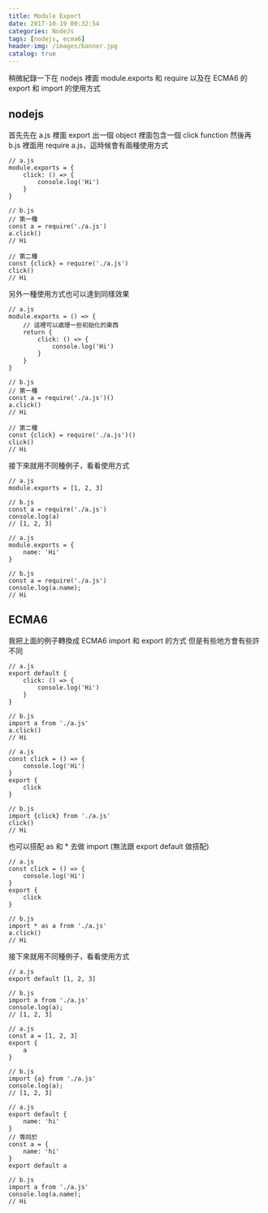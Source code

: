 ```yaml
---
title: Module Export
date: 2017-10-19 00:32:54
categories: NodeJs
tags: [nodejs, ecma6]
header-img: /images/banner.jpg
catalog: true
---
```

稍微紀錄一下在 nodejs 裡面 module.exports 和 require
以及在 ECMA6 的 export 和 import 的使用方式

<!--more-->

## nodejs

首先先在 a.js 裡面 export 出一個 object 裡面包含一個 click function
然後再 b.js 裡面用 require a.js，這時候會有兩種使用方式

```javascript=
// a.js
module.exports = {
    click: () => {
        console.log('Hi')
    }
}

// b.js
// 第一種
const a = require('./a.js')
a.click()
// Hi

// 第二種
const {click} = require('./a.js')
click()
// Hi
```

另外一種使用方式也可以達到同樣效果

```javascript=
// a.js
module.exports = () => {
    // 這裡可以處理一些初始化的東西
    return {
        click: () => {
            console.log('Hi')
        }
    }
}

// b.js
// 第一種
const a = require('./a.js')()
a.click()
// Hi

// 第二種
const {click} = require('./a.js')()
click()
// Hi

```

接下來就用不同種例子，看看使用方式

```javascript=
// a.js
module.exports = [1, 2, 3]

// b.js
const a = require('./a.js')
console.log(a)
// [1, 2, 3]
```

```javascript=
// a.js
module.exports = {
    name: 'Hi'
}

// b.js
const a = require('./a.js')
console.log(a.name);
// Hi
```


## ECMA6

我把上面的例子轉換成 ECMA6 import 和 export 的方式
但是有些地方會有些許不同

```javascript=
// a.js
export default {
    click: () => {
        console.log('Hi')
    }
}

// b.js
import a from './a.js'
a.click()
// Hi
```

```javascript=
// a.js
const click = () => {
    console.log('Hi')
}
export {
    click
}

// b.js
import {click} from './a.js'
click()
// Hi
```

也可以搭配 as 和 * 去做 import (無法跟 export default 做搭配)

```javascript=
// a.js
const click = () => {
    console.log('Hi')
}
export {
    click
}

// b.js
import * as a from './a.js'
a.click()
// Hi
```


接下來就用不同種例子，看看使用方式

```javascript=
// a.js
export default [1, 2, 3]

// b.js
import a from './a.js'
console.log(a);
// [1, 2, 3]
```

```javascript=
// a.js
const a = [1, 2, 3]
export {
    a
}

// b.js
import {a} from './a.js'
console.log(a);
// [1, 2, 3]
```

```javascript=
// a.js
export default {
    name: 'hi'
}
// 等同於
const a = {
    name: 'hi'
}
export default a

// b.js
import a from './a.js'
console.log(a.name);
// Hi
```